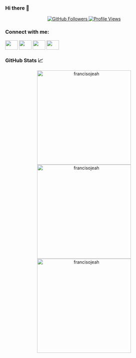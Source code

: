 ### Hi there 👋

<!--
**francisojeah/francisojeah** is a ✨ _special_ ✨ repository because its `README.md` (this file) appears on your GitHub profile.

Here are some ideas to get you started:

- 🔭 I’m currently working on ...
- 🌱 I’m currently learning ...
- 👯 I’m looking to collaborate on ...
- 🤔 I’m looking for help with ...
- 💬 Ask me about ...
- 📫 How to reach me: ...
- 😄 Pronouns: ...
- ⚡ Fun fact: ...
-->


<p align="center">
    <a href="https://github.com/francisojeah">
      <img alt="GitHub Followers" src="https://img.shields.io/github/followers/francisojeah?label=Follow%20Me&logo=github" />
    </a> 
    <a href="https://github.com/francisojeah">
      <img alt="Profile Views" src="https://komarev.com/ghpvc/?username=francisojeah&label=Profile+Views" />
    </a>
  </p>

<h3 align="left">Connect with me:</h3>
<p align="left">
<a href="your link" target="blank"><img align="center" src="https://cdn.jsdelivr.net/npm/simple-icons@3.0.1/icons/twitter.svg" alt="" height="30" width="40" /></a>
<a href="your link" target="blank"><img align="center" src="https://cdn.jsdelivr.net/npm/simple-icons@3.0.1/icons/linkedin.svg" alt="" height="30" width="40" /></a>
<a href="your link" target="blank"><img align="center" src="https://cdn.jsdelivr.net/npm/simple-icons@3.0.1/icons/instagram.svg" alt="" height="30" width="40" /></a>
<a href="your link" target="blank"><img align="center" src="https://cdn.jsdelivr.net/npm/simple-icons@3.0.1/icons/youtube.svg" alt="" height="30" width="40" /></a>
</p>


### GitHub Stats 📈
<div align="center">
    <img  width="300vw"align="center" src="https://github-readme-streak-stats.herokuapp.com/?user=francisojeah" alt="francisojeah"/>
    <img  width="300vw" align="center" src="https://github-readme-stats.vercel.app/api?username=francisojeah&show_icons=true&count_private=true&locale=en" alt="francisojeah" />
    <img  width="300vw" align="center"  src="https://github-readme-stats.vercel.app/api/top-langs?username=francisojeah&show_icons=true&locale=en&layout=compact" alt="francisojeah"/>
</div>



